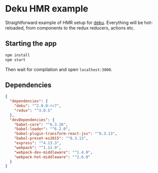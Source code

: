 # Deku HMR example

Straightforward example of HMR setup for [deku](https://github.com/dekujs/deku). Everything will be hot-reloaded, from components to the redux reducers, actions etc.

## Starting the app

```bash
npm install
npm start
```

Then wait for compilation and open `localhost:3000`.

## Dependencies

```json
{
  "dependencies": {
    "deku": "^2.0.0-rc7",
    "redux": "^3.0.5"
  },
  "devDependencies": {
    "babel-core": "^6.3.26",
    "babel-loader": "^6.2.0",
    "babel-plugin-transform-react-jsx": "^6.3.13",
    "babel-preset-es2015": "^6.3.13",
    "express": "^4.13.3",
    "webpack": "^1.12.9",
    "webpack-dev-middleware": "^1.4.0",
    "webpack-hot-middleware": "^2.6.0"
  }
}
```

